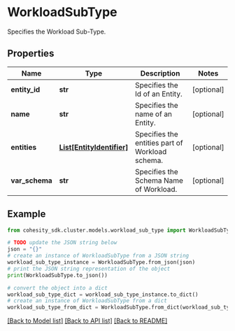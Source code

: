 # WorkloadSubType

Specifies the Workload Sub-Type.

## Properties

Name | Type | Description | Notes
------------ | ------------- | ------------- | -------------
**entity_id** | **str** | Specifies the Id of an Entity. | [optional] 
**name** | **str** | Specifies the name of an Entity. | [optional] 
**entities** | [**List[EntityIdentifier]**](EntityIdentifier.md) | Specifies the entities part of Workload schema. | [optional] 
**var_schema** | **str** | Specifies the Schema Name of Workload. | [optional] 

## Example

```python
from cohesity_sdk.cluster.models.workload_sub_type import WorkloadSubType

# TODO update the JSON string below
json = "{}"
# create an instance of WorkloadSubType from a JSON string
workload_sub_type_instance = WorkloadSubType.from_json(json)
# print the JSON string representation of the object
print(WorkloadSubType.to_json())

# convert the object into a dict
workload_sub_type_dict = workload_sub_type_instance.to_dict()
# create an instance of WorkloadSubType from a dict
workload_sub_type_from_dict = WorkloadSubType.from_dict(workload_sub_type_dict)
```
[[Back to Model list]](../README.md#documentation-for-models) [[Back to API list]](../README.md#documentation-for-api-endpoints) [[Back to README]](../README.md)


